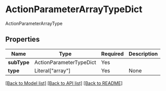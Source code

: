 # ActionParameterArrayTypeDict

ActionParameterArrayType

## Properties
| Name | Type | Required | Description |
| ------------ | ------------- | ------------- | ------------- |
**subType** | ActionParameterTypeDict | Yes |  |
**type** | Literal["array"] | Yes | None |


[[Back to Model list]](../../README.md#models-v2-link) [[Back to API list]](../../README.md#documentation-for-api-endpoints) [[Back to README]](../../README.md)
